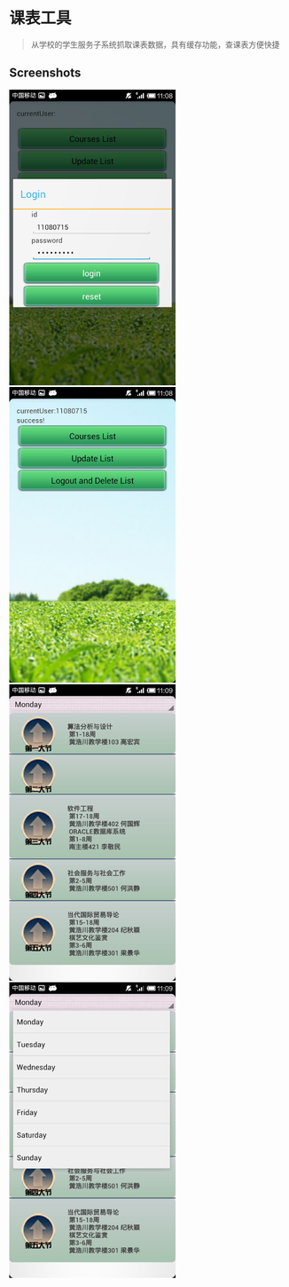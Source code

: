# 课表工具

>	从学校的学生服务子系统抓取课表数据，具有缓存功能，查课表方便快捷

## Screenshots

<img src="1.png" width="300">
&nbsp;&nbsp;&nbsp;&nbsp;
<img src="2.png" width="300">

<img src="3.png" width="300">
&nbsp;&nbsp;&nbsp;&nbsp;
<img src="4.png" width="300">
